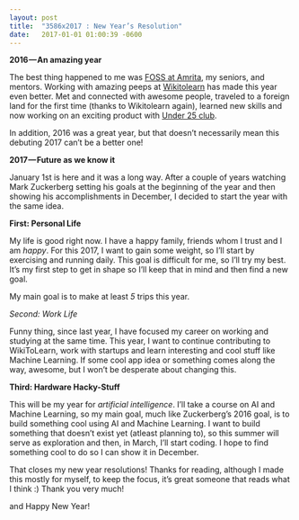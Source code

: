 ```yaml
---
layout: post
title:  "3586x2017 : New Year’s Resolution"
date:   2017-01-01 01:00:39 -0600
---
```


**2016 — An amazing year**

The best thing happened to me was [FOSS at Amrita](http://foss.amrita.ac.in), my seniors, and mentors. Working with amazing peeps at [Wikitolearn](http://www.wikitolearn.org) has made this year even better. Met and connected with awesome people, traveled to a foreign land for the first time (thanks to Wikitolearn again), learned new skills and now working on an exciting product with [Under 25 club](http://under25.club).

In addition, 2016 was a great year, but that doesn’t necessarily mean this debuting 2017 can’t be a better one!


**2017 — Future as we know it**


January 1st is here and it was a long way. After a couple of years watching Mark Zuckerberg setting his goals at the beginning of the year and then showing his accomplishments in December, I decided to start the year with the same idea.

**First: Personal Life**

My life is good right now. I have a happy family, friends whom I trust and I am *happy*. For this 2017, I want to gain some weight, so I’ll start by exercising and running daily. This goal is difficult for me, so I’ll try my best. It’s my first step to get in shape so I’ll keep that in mind and then find a new goal.

My main goal is to make at least *5* trips this year.

*Second: Work Life*

Funny thing, since last year, I have focused my career on working and studying at the same time. This year, I want to continue contributing to WikiToLearn, work with startups and learn interesting and cool stuff like Machine Learning. If some cool app idea or something comes along the way, awesome, but I won’t be desperate about changing this.


**Third: Hardware Hacky-Stuff**


This will be my year for *artificial intelligence*. I’ll take a course on AI and Machine Learning, so my main goal, much like Zuckerberg’s 2016 goal, is to build something cool using AI and Machine Learning. I want to build something that doesn’t exist yet (atleast planning to), so this summer will serve as exploration and then, in March, I’ll start coding. I hope to find something cool to do so I can show it in December.

That closes my new year resolutions! Thanks for reading, although I made this mostly for myself, to keep the focus, it’s great someone that reads what I think :) Thank you very much!

and Happy New Year!
